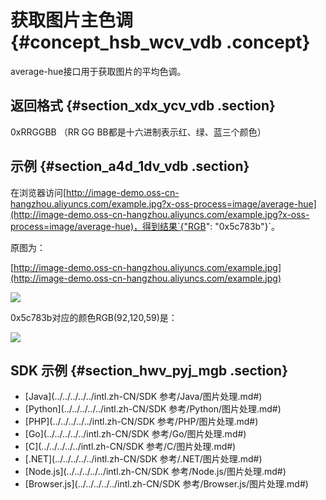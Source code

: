 # 获取图片主色调 {#concept_hsb_wcv_vdb .concept}

average-hue接口用于获取图片的平均色调。

## 返回格式 {#section_xdx_ycv_vdb .section}

0xRRGGBB （RR GG BB都是十六进制表示红、绿、蓝三个颜色）

## 示例 {#section_a4d_1dv_vdb .section}

在浏览器访问[http://image-demo.oss-cn-hangzhou.aliyuncs.com/example.jpg?x-oss-process=image/average-hue](http://image-demo.oss-cn-hangzhou.aliyuncs.com/example.jpg?x-oss-process=image/average-hue)，得到结果`{"RGB": "0x5c783b"}`。

原图为：

[http://image-demo.oss-cn-hangzhou.aliyuncs.com/example.jpg](http://image-demo.oss-cn-hangzhou.aliyuncs.com/example.jpg)

![](http://static-aliyun-doc.oss-cn-hangzhou.aliyuncs.com/assets/img/4789/15548000342667_zh-CN.jpg)

0x5c783b对应的颜色RGB\(92,120,59\)是：

![](http://static-aliyun-doc.oss-cn-hangzhou.aliyuncs.com/assets/img/4789/15548000342668_zh-CN.png)

## SDK 示例 {#section_hwv_pyj_mgb .section}

-   [Java](../../../../../intl.zh-CN/SDK 参考/Java/图片处理.md#)
-   [Python](../../../../../intl.zh-CN/SDK 参考/Python/图片处理.md#)
-   [PHP](../../../../../intl.zh-CN/SDK 参考/PHP/图片处理.md#)
-   [Go](../../../../../intl.zh-CN/SDK 参考/Go/图片处理.md#)
-   [C](../../../../../intl.zh-CN/SDK 参考/C/图片处理.md#)
-   [.NET](../../../../../intl.zh-CN/SDK 参考/.NET/图片处理.md#)
-   [Node.js](../../../../../intl.zh-CN/SDK 参考/Node.js/图片处理.md#)
-   [Browser.js](../../../../../intl.zh-CN/SDK 参考/Browser.js/图片处理.md#)

